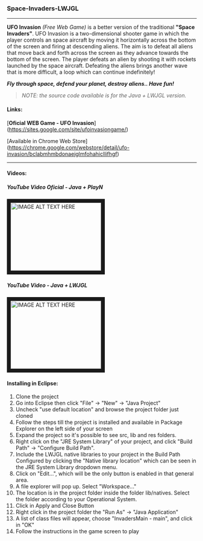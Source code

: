 ### Space-Invaders-LWJGL
------

**UFO Invasion** _(Free Web Game)_ is a better version of the traditional **"Space Invaders"**. UFO Invasion is a two-dimensional 
shooter game in which the player controls an space aircraft by moving it horizontally across the bottom of the screen and 
firing at descending aliens. The aim is to defeat all aliens that move back and forth across the screen as they advance 
towards the bottom of the screen. The player defeats an alien by shooting it with rockets launched by the space aircraft. 
Defeating the aliens brings another wave that is more difficult, a loop which can continue indefinitely!

**_Fly through space, defend your planet, destroy aliens.. Have fun!_**

>_NOTE: the source code available is for the Java + LWJGL version._

#### Links:

[**Oficial WEB Game - UFO Invasion**] (https://sites.google.com/site/ufoinvasiongame/)

[Available in Chrome Web Store] (https://chrome.google.com/webstore/detail/ufo-invasion/bclabmhmbdonaejglmfohahicllifhgf)

----
#### Videos:
##### YouTube Video Oficial - Java + PlayN
<a href="http://www.youtube.com/watch?feature=player_embedded&v=QUu4ARi1Sn8
" target="_blank"><img src="http://img.youtube.com/vi/QUu4ARi1Sn8/0.jpg" 
alt="IMAGE ALT TEXT HERE" width="240" height="180" border="10" /></a>

##### YouTube Video - Java + LWJGL
<a href="http://www.youtube.com/watch?feature=player_embedded&v=GUygut8MPDo
" target="_blank"><img src="http://img.youtube.com/vi/GUygut8MPDo/0.jpg" 
alt="IMAGE ALT TEXT HERE" width="240" height="180" border="10" /></a>

#### Installing in Eclipse:
1) Clone the project
2) Go into Eclipse then click "File" -> "New" -> "Java Project"
3) Uncheck "use default location" and browse the project folder just cloned
4) Follow the steps till the project is installed and available in Package Explorer on the left side of your screen
5) Expand the project so it's possible to see src, lib and res folders.
6) Right click on the "JRE System Library" of your project, and click "Build Path" -> "Configure Build Path".
7) Include the LWJGL native libraries to your project in the Build Path Configured by clicking the "Native library location" which can be seen in the JRE System Library dropdown menu.
8) Click on "Edit...", which will be the only button is enabled in that general area.
9) A file explorer will pop up. Select "Workspace..."
10) The location is in the project folder inside the folder lib/natives. Select the folder according to your Operational System.
11) Click in Apply and Close Button
12) Right click in the project folder the "Run As" -> "Java Application"
13) A list of class files will appear, choose "InvadersMain - main", and click in "OK"
14) Follow the instructions in the game screen to play
